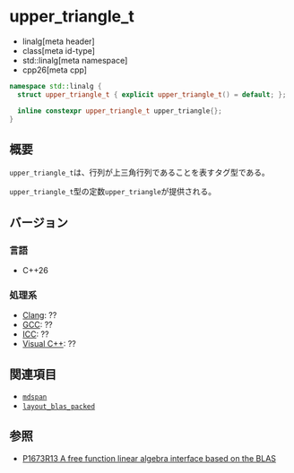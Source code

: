 # upper_triangle_t
* linalg[meta header]
* class[meta id-type]
* std::linalg[meta namespace]
* cpp26[meta cpp]

```cpp
namespace std::linalg {
  struct upper_triangle_t { explicit upper_triangle_t() = default; };

  inline constexpr upper_triangle_t upper_triangle{};
}
```

## 概要
`upper_triangle_t`は、行列が上三角行列であることを表すタグ型である。

`upper_triangle_t`型の定数`upper_triangle`が提供される。


## バージョン
### 言語
- C++26

### 処理系
- [Clang](/implementation.md#clang): ??
- [GCC](/implementation.md#gcc): ??
- [ICC](/implementation.md#icc): ??
- [Visual C++](/implementation.md#visual_cpp): ??


## 関連項目
- [`mdspan`](/reference/mdspan/mdspan.md)
- [`layout_blas_packed`](layout_blas_packed.md)


## 参照
- [P1673R13 A free function linear algebra interface based on the BLAS](https://www.open-std.org/jtc1/sc22/wg21/docs/papers/2023/p1673r13.html)


